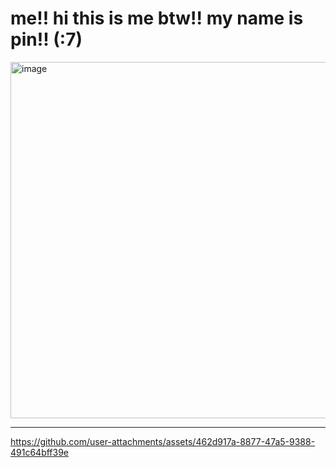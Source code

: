 # me!! hi this is me btw!! my name is pin!! (:7)
<img width="642" height="570" alt="image" src="https://github.com/user-attachments/assets/018f1b2c-f84f-4865-8a5a-329c610038f0" />



------------------------------------------------------------

https://github.com/user-attachments/assets/462d917a-8877-47a5-9388-491c64bff39e

